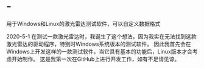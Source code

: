 # -
用于Windows和Linux的激光雷达测试软件，可以自定义数据格式

2020-5-1
在测试一款激光雷达时，我诞生了这个想法，因为我实在无法找到这款激光雷达的驱动程序，特别时Windows系统版本的测试软件。
因此我首先会在Windows上开发这样的一款测试软件，当它具有基本的功能后，Linux版本才会考虑开始制作。
这是我第一次在GitHub上进行开发工作，如有不足请见谅。
